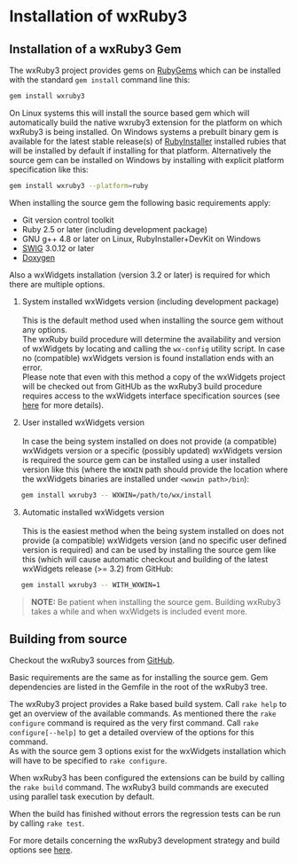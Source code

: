 <!--
# @markup markdown
-->

# Installation of wxRuby3

## Installation of a wxRuby3 Gem

The wxRuby3 project provides gems on [RubyGems](https://rubygems.org) which can be installed with the
standard `gem install` command line this:

```sh
gem install wxruby3
 ```

On Linux systems this will install the source based gem which will automatically build the native wxruby3 extension
for the platform on which wxRuby3 is being installed.
On Windows systems a prebuilt binary gem is available for the latest stable release(s) of [RubyInstaller](https://rubyinstaller.org) 
installed rubies that will be installed by default if installing for that platform. Alternatively the source gem can be
installed on Windows by installing with explicit platform specification like this:

```sh
gem install wxruby3 --platform=ruby
```

When installing the source gem the following basic requirements apply:

- Git version control toolkit
- Ruby 2.5 or later (including development package)
- GNU g++ 4.8 or later on Linux, RubyInstaller+DevKit on Windows
- [SWIG](https://www.swig.org) 3.0.12 or later
- [Doxygen](https://www.doxygen.nl/)

Also a wxWidgets installation (version 3.2 or later) is required for which there are multiple options.

1. System installed wxWidgets version (including development package)<br>
   <br>
   This is the default method used when installing the source gem without any options.<br>
   The wxRuby build procedure will determine the availability and version of wxWidgets by locating and calling
   the `wx-config` utility script. In case no (compatible) wxWidgets version is found installation ends with an error.<br>
   Please note that even with this method a copy of the wxWidgets project will be checked out from GitHUb as the wxRuby3
   build procedure requires access to the wxWidgets interface specification sources (see [here](TODO) for more details). 
   

2. User installed wxWidgets version<br>
   <br>
   In case the being system installed on does not provide (a compatible) wxWidgets version or a specific (possibly updated)
   wxWidgets version is required the source gem can be installed using a user installed version like this (where the 
   `WXWIN` path should provide the location where the wxWidgets binaries are installed under `<wxwin path>/bin`):<br>

```sh
   gem install wxruby3 -- WXWIN=/path/to/wx/install 
```
   
3. Automatic installed wxWidgets version<br>
   <br>
   This is the easiest method when the being system installed on does not provide (a compatible) wxWidgets version (and 
   no specific user defined version is required) and can be used by installing the source gem like this (which will
   cause automatic checkout and building of the latest wxWidgets release (>= 3.2) from GitHub:


```sh
   gem install wxruby3 -- WITH_WXWIN=1
```

> **NOTE:** Be patient when installing the source gem. Building wxRuby3 takes a while and when wxWidgets is included event more. 

## Building from source

Checkout the wxRuby3 sources from [GitHub](https://github.com/mcorino/wxRuby3).

Basic requirements are the same as for installing the source gem. Gem dependencies are listed in the Gemfile in the root
of the wxRuby3 tree.

The wxRuby3 project provides a Rake based build system. Call `rake help` to get an overview of the available commands.
As mentioned there the `rake configure` command is required as the very first command. Call `rake configure[--help]` to
get a detailed overview of the options for this command.<br>
As with the source gem 3 options exist for the wxWidgets installation which will have to be specified to `rake configure`.  

When wxRuby3 has been configured the extensions can be build by calling the `rake build` command. The wxRuby3 build 
commands are executed using parallel task execution by default.

When the build has finished without errors the regression tests can be run by calling `rake test`.

For more details concerning the wxRuby3 development strategy and build options see [here](TODO). 
